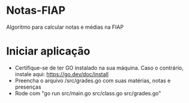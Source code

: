 # Notas-FIAP
Algoritmo para calcular notas e médias na FIAP

# Iniciar aplicação
- Certifique-se de ter GO instalado na sua máquina. Caso o contrário, instale aqui: https://go.dev/doc/install
- Preencha o arquivo /src/grades.go com suas matérias, notas e presenças
- Rode com "go run src/main.go src/class.go src/grades.go"
